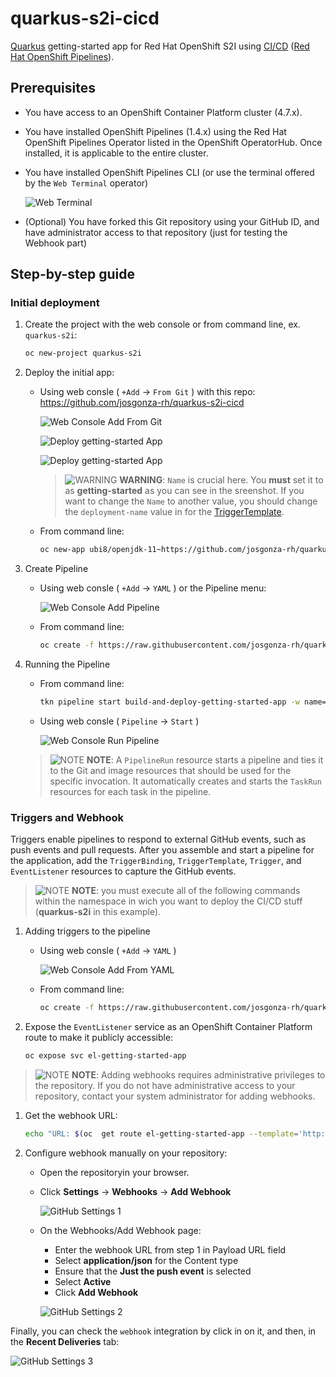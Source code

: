 # quarkus-s2i-cicd
[Quarkus](https://quarkus.io/) getting-started app for Red Hat OpenShift S2I using [CI/CD](https://cloud.redhat.com/learn/topics/ci-cd) ([Red Hat OpenShift Pipelines](https://docs.openshift.com/container-platform/latest/cicd/pipelines/understanding-openshift-pipelines.html)).

## Prerequisites

* You have access to an OpenShift Container Platform cluster (4.7.x).

* You have installed OpenShift Pipelines (1.4.x) using the Red Hat OpenShift Pipelines Operator listed in the OpenShift OperatorHub. Once installed, it is applicable to the entire cluster.

* You have installed OpenShift Pipelines CLI (or use the terminal offered by the `Web Terminal` operator)

  ![Web Terminal](images/web_terminal.png)

* (Optional) You have forked this Git repository using your GitHub ID, and have administrator access to that repository (just for testing the Webhook part)

## Step-by-step guide

### Initial deployment

1. Create the project with the web console or from command line, ex. `quarkus-s2i`:

    ```bash
    oc new-project quarkus-s2i
    ```

2. Deploy the initial app:

    * Using web consle ( `+Add` -> `From Git` ) with this repo: https://github.com/josgonza-rh/quarkus-s2i-cicd

      ![Web Console Add From Git](images/add_from_git.png)

      ![Deploy getting-started App](images/s2i_part1.png)

      ![Deploy getting-started App](images/s2i_part2.png)

      > ![WARNING](images/warning-icon.png) **WARNING**: `Name` is crucial here. You **must** set it to as **getting-started** as you can see in the sreenshot. If you want to change the `Name` to another value, you should change the `deployment-name` value in for the [TriggerTemplate](cicd/resources/02-triggers/getting-started-trigger.yaml).

    * From command line:

        ```bash
        oc new-app ubi8/openjdk-11~https://github.com/josgonza-rh/quarkus-s2i-cicd --name=getting-started
        ```

3. Create Pipeline

    * Using web consle ( `+Add` -> `YAML` ) or the Pipeline menu:

      ![Web Console Add Pipeline](images/create_pipeline.png)

    * From command line:

        ```bash
        oc create -f https://raw.githubusercontent.com/josgonza-rh/quarkus-s2i-cicd/main/resources/01-pipelines/getting-started-pipeline.yaml
        ```

4. Running the Pipeline

    * From command line:

        ```bash
        tkn pipeline start build-and-deploy-getting-started-app -w name=workspace,volumeClaimTemplateFile=https://raw.githubusercontent.com/josgonza-rh/quarkus-s2i-cicd/main/resources/00-worspaces/getting-started-workspace.yaml -p GIT_REPO=https://github.com/josgonza-rh/quarkus-s2i-cicd
        ```

    * Using web consle ( `Pipeline` -> `Start` )

      ![Web Console Run Pipeline](images/run_pipeline.png)

    > ![NOTE](images/note-icon.png) **NOTE**: A `PipelineRun` resource starts a pipeline and ties it to the Git and image resources that should be used for the specific invocation. It automatically creates and starts the `TaskRun` resources for each task in the pipeline.

### Triggers and Webhook

Triggers enable pipelines to respond to external GitHub events, such as push events and pull requests. After you assemble and start a pipeline for the application, add the `TriggerBinding`, `TriggerTemplate`, `Trigger`, and `EventListener` resources to capture the GitHub events.

> ![NOTE](images/note-icon.png) **NOTE**: you must execute all of the following commands within the namespace in wich you want to deploy the CI/CD stuff (**quarkus-s2i** in this example).

1. Adding triggers to the pipeline

    * Using web consle ( `+Add` -> `YAML` )

      ![Web Console Add From YAML](images/add_yaml.png)

    * From command line:

        ```bash
        oc create -f https://raw.githubusercontent.com/josgonza-rh/quarkus-s2i-cicd/main/resources/02-triggers/getting-started-trigger.yaml
        ```

2. Expose the `EventListener` service as an OpenShift Container Platform route to make it publicly accessible:

    ```bash
    oc expose svc el-getting-started-app
    ```

> ![NOTE](images/note-icon.png) **NOTE**: Adding webhooks requires administrative privileges to the repository. If you do not have administrative access to your repository, contact your system administrator for adding webhooks.

1. Get the webhook URL:

    ```bash
    echo "URL: $(oc  get route el-getting-started-app --template='http://{{.spec.host}}')"
    ```

2. Configure webhook manually on your repository:

    * Open the repositoryin your browser.
    * Click **Settings** → **Webhooks** → **Add Webhook**

        ![GitHub Settings 1](images/webhook_part1.png)

    * On the Webhooks/Add Webhook page:
        * Enter the webhook URL from step 1 in Payload URL field
        * Select **application/json** for the Content type
        * Ensure that the **Just the push event** is selected
        * Select **Active**
        * Click **Add Webhook**

      ![GitHub Settings 2](images/webhook_part2.png)

Finally, you can check the `webhook` integration by click in on it, and then, in the **Recent Deliveries** tab:

![GitHub Settings 3](images/webhook_part3.png)
